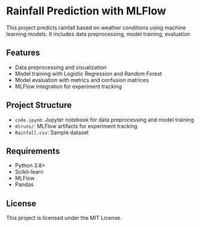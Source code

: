# Rainfall Prediction with MLFlow

This project predicts rainfall based on weather conditions using machine learning models. It includes data preprocessing, model training, evaluation

## Features

- Data preprocessing and visualization
- Model training with Logistic Regression and Random Forest
- Model evaluation with metrics and confusion matrices
- MLFlow integration for experiment tracking



## Project Structure

- `code.ipynb`: Jupyter notebook for data preprocessing and model training
- `mlruns/`: MLFlow artifacts for experiment tracking
- `Rainfall.csv`: Sample dataset

## Requirements

- Python 3.8+
- Scikit-learn
- MLFlow
- Pandas

## License

This project is licensed under the MIT License.

